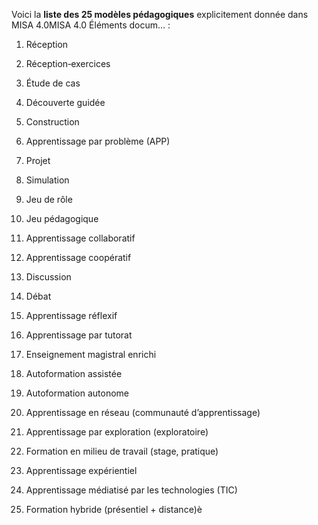 Voici la **liste des 25 modèles pédagogiques** explicitement donnée dans MISA 4.0MISA 4.0 Éléments docum… :

1. Réception
    
2. Réception‑exercices
    
3. Étude de cas
    
4. Découverte guidée
    
5. Construction
    
6. Apprentissage par problème (APP)
    
7. Projet
    
8. Simulation
    
9. Jeu de rôle
    
10. Jeu pédagogique
    
11. Apprentissage collaboratif
    
12. Apprentissage coopératif
    
13. Discussion
    
14. Débat
    
15. Apprentissage réflexif
    
16. Apprentissage par tutorat
    
17. Enseignement magistral enrichi
    
18. Autoformation assistée
    
19. Autoformation autonome
    
20. Apprentissage en réseau (communauté d’apprentissage)
    
21. Apprentissage par exploration (exploratoire)
    
22. Formation en milieu de travail (stage, pratique)
    
23. Apprentissage expérientiel
    
24. Apprentissage médiatisé par les technologies (TIC)
    
25. Formation hybride (présentiel + distance)è